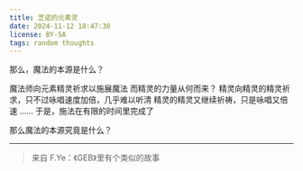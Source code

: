 ```yaml
---
title: 芝诺的元素灵
date: 2024-11-12 18:47:30
license: BY-SA
tags: random thoughts
---
```

那么，魔法的本源是什么？
<!-- more -->

魔法师向元素精灵祈求以施展魔法
而精灵的力量从何而来？
精灵向精灵的精灵祈求，只不过咏唱速度加倍，几乎难以听清
精灵的精灵又继续祈祷，只是咏唱又倍速
……
于是，施法在有限的时间里完成了

那么魔法的本源究竟是什么？

---
> 来自 F.Ye：《GEB》里有个类似的故事
